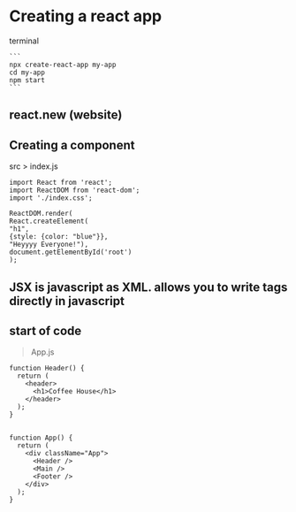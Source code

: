 # Creating a react app

  terminal
  
	```
	npx create-react-app my-app
	cd my-app
	npm start
	```
  
  
## react.new (website)
  
## Creating a component
  src > index.js
  
   ```
  import React from 'react';
  import ReactDOM from 'react-dom';
  import './index.css';

  ReactDOM.render(
  React.createElement(
  "h1", 
  {style: {color: "blue"}}, 
  "Heyyyy Everyone!"),
  document.getElementById('root')
  );
  ```
  
  
## JSX is javascript as XML. allows you to write tags directly in javascript

## start of code

> App.js

```
function Header() {
  return (
    <header>
      <h1>Coffee House</h1>
    </header>
  );
}


function App() {
  return (
    <div className="App">
      <Header />
      <Main />
      <Footer />
    </div>
  );
}
```
